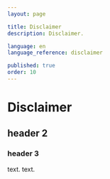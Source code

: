 ```yaml
---
layout: page

title: Disclaimer
description: Disclaimer.

language: en
language_reference: disclaimer

published: true
order: 10
---
```


# Disclaimer

## header 2

### header 3

text.
text.